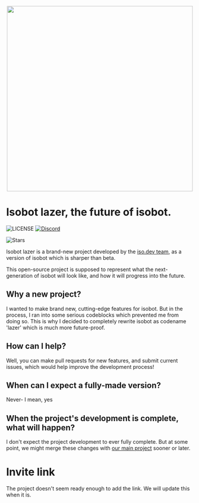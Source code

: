 <p align="center">
  <img width="500px" src="https://github.com/PyBotDevs/isobot-resources/blob/isobot/lazer/icons/grey-transparent.png">
</p>

# Isobot lazer, the future of isobot.
![LICENSE](https://img.shields.io/github/license/notsniped/isobot-lazer)
[![Discord](https://img.shields.io/discord/880409977074888714?color=%235865F2&label=Discord&logo=discord&logoColor=%23fff)](https://discord.gg/b5pz8T6Yjr)

![Stars](https://img.shields.io/github/stars/notsniped/isobot-lazer?style=social)

Isobot lazer is a brand-new project developed by the [iso.dev team](https://github.com/PyBotDevs), as a version of isobot which is sharper than beta.

This open-source project is supposed to represent what the next-generation of isobot will look like, and how it will progress into the future.

## Why a new project?
I wanted to make brand new, cutting-edge features for isobot. But in the process, I ran into some serious codeblocks which prevented me from doing so. This is why I decided to completely rewrite isobot as codename 'lazer' which is much more future-proof.

## How can I help?
Well, you can make pull requests for new features, and submit current issues, which would help improve the development process!

## When can I expect a fully-made version?
Never- I mean, yes

## When the project's development is complete, what will happen?
I don't expect the project development to ever fully complete. But at some point, we might merge these changes with [our main project](https://github.com/PyBotDevs/isobot-python) sooner or later.

# Invite link
The project doesn't seem ready enough to add the link. We will update this when it is.
